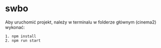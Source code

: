 # swbo 

Aby uruchomić projekt, należy w terminalu w folderze głównym (cinema2) wykonać:

    1. npm install
    2. npm run start

